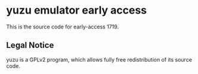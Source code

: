 yuzu emulator early access
=============

This is the source code for early-access 1719.

## Legal Notice

yuzu is a GPLv2 program, which allows fully free redistribution of its source code.